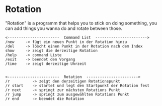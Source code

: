 # Rotation
"Rotation" is a programm that helps you to stick on doing something, you can add things you wanna do and rotate between those. 

    <-----------------------  Command List  ----------------------->
    /new     -> fügt ein neuen Punkt in der Rotation hinzu
    /del     -> löscht einen Punkt in der Rotation nach dem Index
    show     -> zeigt die derzeitige Rotation
    /help    -> command Liste
    /exit    -> beendet den Vorgang
    /time    -> zeigt derzeitige Uhrzeit


    <-----------------------  Rotation  ----------------------->
    /r          -> zeigt den derzeitigen Rotationspunkt 
    /r start    -> startet und legt den Startpunkt der Rotation fest
    /r next     -> springt zur nächsten Rotations Punkt
    /r jump     -> springt zum ausgewählten Rotations Punkt
    /r end      -> beendet die Rotation
